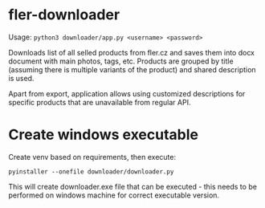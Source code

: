 # fler-downloader

Usage: `python3 downloader/app.py <username> <password>`

Downloads list of all selled products from fler.cz and saves them into docx document with main photos, tags, etc. Products are grouped by title (assuming there is multiple variants of the product) and shared description is used.

Apart from export, application allows using customized descriptions for specific products that are unavailable from regular API.

# Create windows executable

Create venv based on requirements, then execute: 

`pyinstaller --onefile downloader/downloader.py`

This will create downloader.exe file that can be executed - this needs to be performed on windows machine for correct executable version.
